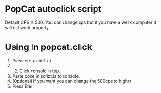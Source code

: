 # PopCat autoclick script

Default CPS Is 500.
You can change cps but if you have a weak computer it will not work properly.

# Using In popcat.click

1. Press ctrl + shift + i.
2. 2. Click console in top.
3. Paste code in script.js to console.
4. (Optional) If you want you can change the 500cps to higher
5. Press Eter

